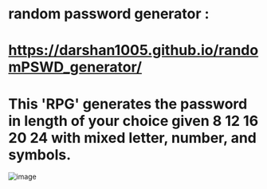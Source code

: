 # random password generator :
# https://darshan1005.github.io/randomPSWD_generator/
# This 'RPG' generates the password in length of your choice given 8 12 16 20 24 with mixed letter, number, and symbols.
![image](https://github.com/darshan1005/randomPSWD_generator/assets/114302987/5675d68a-965c-4323-b2e5-fd08b7ecde74)
